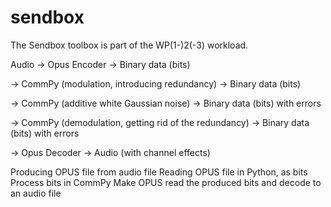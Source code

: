 # sendbox
The Sendbox toolbox is part of the WP(1-)2(-3) workload.

Audio → Opus Encoder → Binary data (bits)

→ CommPy (modulation, introducing redundancy) → Binary data (bits)

→ CommPy (additive white Gaussian noise) → Binary data (bits) with errors

→ CommPy (demodulation, getting rid of the redundancy) → Binary data (bits) with errors

→ Opus Decoder → Audio (with channel effects)


Producing OPUS file from audio file
Reading OPUS file in Python, as bits
Process bits in CommPy
Make OPUS read the produced bits and decode to an audio file
